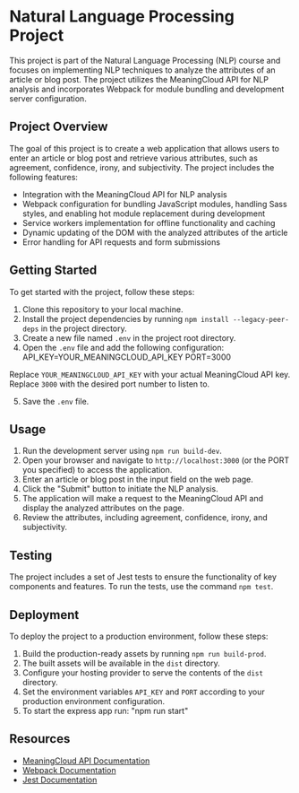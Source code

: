 # Natural Language Processing Project

This project is part of the Natural Language Processing (NLP) course and focuses on implementing NLP techniques to analyze the attributes of an article or blog post. The project utilizes the MeaningCloud API for NLP analysis and incorporates Webpack for module bundling and development server configuration.

## Project Overview

The goal of this project is to create a web application that allows users to enter an article or blog post and retrieve various attributes, such as agreement, confidence, irony, and subjectivity. The project includes the following features:

- Integration with the MeaningCloud API for NLP analysis
- Webpack configuration for bundling JavaScript modules, handling Sass styles, and enabling hot module replacement during development
- Service workers implementation for offline functionality and caching
- Dynamic updating of the DOM with the analyzed attributes of the article
- Error handling for API requests and form submissions

## Getting Started

To get started with the project, follow these steps:

1. Clone this repository to your local machine.
2. Install the project dependencies by running `npm install --legacy-peer-deps` in the project directory.
3. Create a new file named `.env` in the project root directory.
4. Open the `.env` file and add the following configuration:
    API_KEY=YOUR_MEANINGCLOUD_API_KEY
    PORT=3000

Replace `YOUR_MEANINGCLOUD_API_KEY` with your actual MeaningCloud API key.
Replace `3000` with the desired port number to listen to.

5. Save the `.env` file.

## Usage

1. Run the development server using `npm run build-dev`.
2. Open your browser and navigate to `http://localhost:3000` (or the PORT you specified) to access the application.
3. Enter an article or blog post in the input field on the web page.
4. Click the "Submit" button to initiate the NLP analysis.
5. The application will make a request to the MeaningCloud API and display the analyzed attributes on the page.
6. Review the attributes, including agreement, confidence, irony, and subjectivity.

## Testing

The project includes a set of Jest tests to ensure the functionality of key components and features. To run the tests, use the command `npm test`.

## Deployment

To deploy the project to a production environment, follow these steps:

1. Build the production-ready assets by running `npm run build-prod`.
2. The built assets will be available in the `dist` directory.
3. Configure your hosting provider to serve the contents of the `dist` directory.
4. Set the environment variables `API_KEY` and `PORT` according to your production environment configuration.
5. To start the express app run: "npm run start"

## Resources

- [MeaningCloud API Documentation](https://www.meaningcloud.com/developer/documentation)
- [Webpack Documentation](https://webpack.js.org/)
- [Jest Documentation](https://jestjs.io/)
